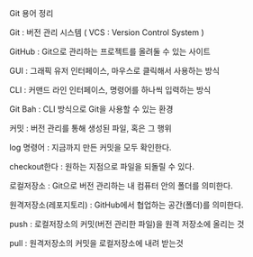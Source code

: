Git 용어 정리



Git : 버전 관리 시스템 ( VCS : Version Control System )
    
GitHub : Git으로 관리하는 프로젝트를 올려둘 수 있는 사이트

GUI : 그래픽 유저 인터페이스, 마우스로 클릭해서 사용하는 방식

CLI : 커맨드 라인 인터페이스, 명령어를 하나씩 입력하는 방식

Git Bah : CLI 방식으로 Git을 사용할 수 있는 환경

커밋 : 버전 관리를 통해 생성된 파일, 혹은 그 행위

log 명령어 : 지금까지 만든 커밋을 모두 확인한다.

checkout한다 : 원하는 지점으로 파일을 되돌릴 수 있다.

로컬저장소 : Git으로 버전 관리하는 내 컴퓨터 안의 폴더를 의미한다.

원격저장소(레포지토리) : GitHub에서 협업하는 공간(폴더)를 의미한다.

push : 로컬저장소의 커밋(버전 관리한 파일)을 원격 저장소에 올리는 것

pull : 원격저장소의 커밋을 로컬저장소에 내려 받는것
